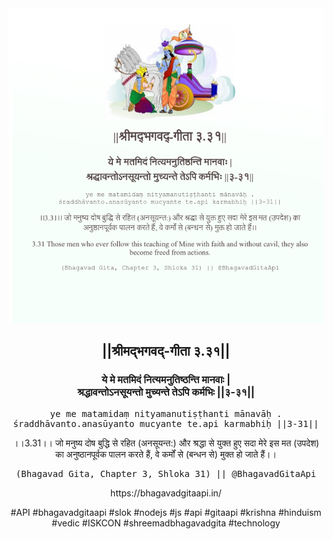 <img src="../../asset/BG_3_31.png"/>
<center><h2>||श्रीमद्‍भगवद्‍-गीता ३.३१||</h2>
<h3>ये मे मतमिदं नित्यमनुतिष्ठन्ति मानवाः |<br/>श्रद्धावन्तोऽनसूयन्तो मुच्यन्ते तेऽपि कर्मभिः ||३-३१||</h3>
<pre>ye me matamidaṃ nityamanutiṣṭhanti mānavāḥ .<br/>śraddhāvanto.anasūyanto mucyante te.api karmabhiḥ ||3-31||</pre>
<p>।।3.31।। जो मनुष्य दोष बुद्धि से रहित (अनसूयन्त:) और श्रद्धा से युक्त हुए सदा मेरे इस मत (उपदेश) का अनुष्ठानपूर्वक पालन करते हैं, वे कर्मों से (बन्धन से) मुक्त हो जाते हैं।।</p>
<pre>(Bhagavad Gita, Chapter 3, Shloka 31) || @BhagavadGitaApi</pre><p>https://bhagavadgitaapi.in/</p><p>#API #bhagavadgitaapi #slok #nodejs #js #api #gitaapi #krishna #hinduism #vedic #ISKCON #shreemadbhagavadgita #technology</p></center>